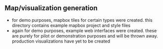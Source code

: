 Map/visualization generation
-------------------------------------
- for demo purposes, mapbox tiles for certain types were created.  this directory contains example mapbox project and style files
- again for demo purposes, example web interfaces were created.  these are purely for pilot or demonstration purposes and will be thrown away.  production visualizations have yet to be created
